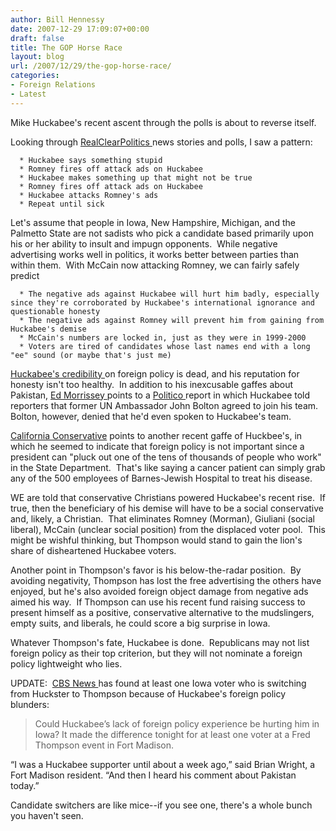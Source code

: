 ```yaml
---
author: Bill Hennessy
date: 2007-12-29 17:09:07+00:00
draft: false
title: The GOP Horse Race
layout: blog
url: /2007/12/29/the-gop-horse-race/
categories:
- Foreign Relations
- Latest
---
```


Mike Huckabee's recent ascent through the polls is about to reverse itself. 

Looking through [RealClearPolitics ](https://www.realclearpolitics.com/articles/2007/12/huckabee_slipping.html)news stories and polls, I saw a pattern:



	  * Huckabee says something stupid
	  * Romney fires off attack ads on Huckabee
	  * Huckabee makes something up that might not be true
	  * Romney fires off attack ads on Huckabee
	  * Huckabee attacks Romney's ads
	  * Repeat until sick


Let's assume that people in Iowa, New Hampshire, Michigan, and the Palmetto State are not sadists who pick a candidate based primarily upon his or her ability to insult and impugn opponents.  While negative advertising works well in politics, it works better between parties than within them.  With McCain now attacking Romney, we can fairly safely predict

	  * The negative ads against Huckabee will hurt him badly, especially since they're corroborated by Huckabee's international ignorance and questionable honesty
	  * The negative ads against Romney will prevent him from gaining from Huckabee's demise
	  * McCain's numbers are locked in, just as they were in 1999-2000
	  * Voters are tired of candidates whose last names end with a long "ee" sound (or maybe that's just me)

[Huckabee's credibility ](https://hennessysview.com/2007/12/28/huckabee-slammed-by-senior-aide/)on foreign policy is dead, and his reputation for honesty isn't too healthy.  In addition to his inexcusable gaffes about Pakistan, [Ed Morrissey ](https://www.captainsquartersblog.com/mt/archives/016467.php)points to a [Politico ](https://www.politico.com/news/stories/1207/7602.html)report in which Huckabee told reporters that former UN Ambassador John Bolton agreed to join his team.  Bolton, however, denied that he'd even spoken to Huckabee's team. 

[California Conservative](https://www.californiaconservative.org/military/mitts-major-misstep/#more-5407) points to another recent gaffe of Huckbee's, in which he seemed to indicate that foreign policy is not important since a president can "pluck out one of the tens of thousands of people who work" in the State Department.  That's like saying a cancer patient can simply grab any of the 500 employees of Barnes-Jewish Hospital to treat his disease. 

WE are told that conservative Christians powered Huckabee's recent rise.  If true, then the beneficiary of his demise will have to be a social conservative and, likely, a Christian.  That eliminates Romney (Morman), Giuliani (social liberal), McCain (unclear social position) from the displaced voter pool.  This might be wishful thinking, but Thompson would stand to gain the lion's share of disheartened Huckabee voters.

Another point in Thompson's favor is his below-the-radar position.  By avoiding negativity, Thompson has lost the free advertising the others have enjoyed, but he's also avoided foreign object damage from negative ads aimed his way.  If Thompson can use his recent fund raising success to present himself as a positive, conservative alternative to the mudslingers, empty suits, and liberals, he could score a big surprise in Iowa.

Whatever Thompson's fate, Huckabee is done.  Republicans may not list foreign policy as their top criterion, but they will not nominate a foreign policy lightweight who lies.

UPDATE:  [CBS News ](https://www.cbsnews.com/blogs/2007/12/29/politics/fromtheroad/entry3656127.shtml)has found at least one Iowa voter who is switching from Huckster to Thompson because of Huckabee's foreign policy blunders:


> Could Huckabee’s lack of foreign policy experience be hurting him in Iowa? It made the difference tonight for at least one voter at a Fred Thompson event in Fort Madison.

“I was a Huckabee supporter until about a week ago,” said Brian Wright, a Fort Madison resident. “And then I heard his comment about Pakistan today.”


Candidate switchers are like mice--if you see one, there's a whole bunch you haven't seen.

[](https://www.cbsnews.com/blogs/2007/12/29/politics/fromtheroad/entry3656127.shtml)
